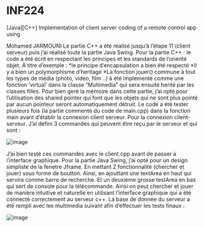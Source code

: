 # INF224
[Java][C++] Implementation of client server coding of a remote control app using


Mohamed JARMOUNI
Le partie C++ a été réalisé jusqu’à l’étape 11 (client serveur) puis j’ai réalisé toute la partie
Java Swing.
Pour la partie C++ : le code a été écrit en respectant les principes et les standards de
l’orienté objet. À titre d’exemple :
*le principe d’encapsulation a bien été respecté
*Il y a bien un polymorphisme d’heritage
*La fonction jouer() commune à tout les types de média (photo, video, film ..) à été
implementé comme une fonction ‘virtual’ dans la classe “Multimedia” qui sera ensuité
herité par les classes filles.
Pour bien geré la mémoire dans cette partie, j’ai opté pour l’utilisation des shared pointer
qui font que les objets qui ne sont plus pointé par aucun pointeur seront automatiquement
détruit.
Le code a été tester plusieurs fois (la partie commenté du code de main.cpp) dans la fonction
main avant d’établir la connexion client serveur.
Pour la connexion client-serveur. J’ai défini 3 commandes qui peuvent être reçu par le
serveur et qui sont :

![image](https://github.com/medjr0/INF224/assets/127483073/856baa54-8841-46b3-81bd-b6b862afb2d2)

J’ai bien testé ces commandes avec le client.cpp avant de passer à l’interface graphique.
Pour la partie Java Swing, j’ai opté pour un design simpliste de la fenetre Jframe. En
mettant 2 fonctionnalité (chercher et jouer) sous forme de boutton. Ainsi, en ajouttant une
textArea en haut qui servira comme barre de recherche. Et un deuxieme grosse testArea en
bas qui sert de console pour la télécommande.
Ainsi on peut chercher et jouer de manière intuitive et naturelle en utilisant l’interface
graphique qui a été connecté correctement au serveur c++.
La base de donnée du serveur a été rempli avec les multimedia suivant afin d’effectuer les
tests finaux :

![image](https://github.com/medjr0/INF224/assets/127483073/4568eacf-eb05-4c6e-85ee-da350280c08b)
